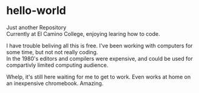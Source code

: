 # hello-world
Just another Repository\
Currently at El Camino College, enjoying learing how to code.  

I have trouble beliving all this is free.  I've been working with computers for some time, but not not really coding.  
In the 1980's editors and compilers were expensive, and could be used for compartivly limited computing audience.  

Whelp, it's still here waiting for me to get to work.  Even works at home on an inexpensive chromebook.  Amazing.  

